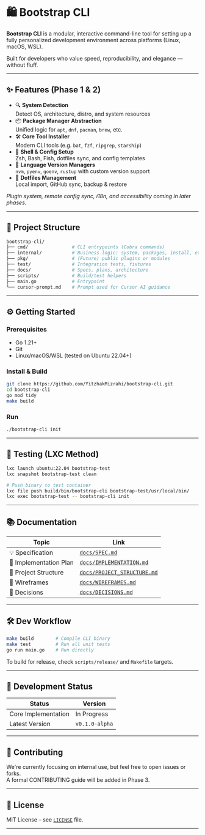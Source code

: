 # 🛍️ Bootstrap CLI

**Bootstrap CLI** is a modular, interactive command-line tool for setting up a fully personalized development environment across platforms (Linux, macOS, WSL).

Built for developers who value speed, reproducibility, and elegance — without fluff.

---

## ✨ Features (Phase 1 & 2)

- 🔍 **System Detection**  
  Detect OS, architecture, distro, and system resources  
- 📦 **Package Manager Abstraction**  
  Unified logic for `apt`, `dnf`, `pacman`, `brew`, etc.  
- 🛠️ **Core Tool Installer**  
  Modern CLI tools (e.g. `bat`, `fzf`, `ripgrep`, `starship`)  
- 👋 **Shell & Config Setup**  
  Zsh, Bash, Fish, dotfiles sync, and config templates  
- 🐍 **Language Version Managers**  
  `nvm`, `pyenv`, `goenv`, `rustup` with custom version support  
- 🔧 **Dotfiles Management**  
  Local import, GitHub sync, backup & restore  

_Plugin system, remote config sync, i18n, and accessibility coming in later phases._

---

## 📁 Project Structure

```bash
bootstrap-cli/
├── cmd/                # CLI entrypoints (Cobra commands)
├── internal/           # Business logic: system, packages, install, etc.
├── pkg/                # (Future) public plugins or modules
├── test/               # Integration tests, fixtures
├── docs/               # Specs, plans, architecture
├── scripts/            # Build/test helpers
├── main.go             # Entrypoint
└── cursor-prompt.md    # Prompt used for Cursor AI guidance
```

---

## ⚙️ Getting Started

### Prerequisites
- Go 1.21+
- Git
- Linux/macOS/WSL (tested on Ubuntu 22.04+)

### Install & Build

```bash
git clone https://github.com/YitzhakMizrahi/bootstrap-cli.git
cd bootstrap-cli
go mod tidy
make build
```

### Run

```bash
./bootstrap-cli init
```

---

## 🧪 Testing (LXC Method)

```bash
lxc launch ubuntu:22.04 bootstrap-test
lxc snapshot bootstrap-test clean

# Push binary to test container
lxc file push build/bin/bootstrap-cli bootstrap-test/usr/local/bin/
lxc exec bootstrap-test -- bootstrap-cli init
```

---

## 📚 Documentation

| Topic | Link |
|-------|------|
| 💡 Specification | [`docs/SPEC.md`](docs/SPEC.md) |
| 🧱 Implementation Plan | [`docs/IMPLEMENTATION.md`](docs/IMPLEMENTATION.md) |
| 🦮 Project Structure | [`docs/PROJECT_STRUCTURE.md`](docs/PROJECT_STRUCTURE.md) |
| 🎨 Wireframes | [`docs/WIREFRAMES.md`](docs/WIREFRAMES.md) |
| 📓 Decisions | [`docs/DECISIONS.md`](docs/DECISIONS.md) |

---

## 🛠 Dev Workflow

```bash
make build        # Compile CLI binary
make test         # Run all unit tests
go run main.go    # Run directly
```

To build for release, check `scripts/release/` and `Makefile` targets.

---

## 🚧 Development Status

| Status | Version |
|--------|---------|
| Core Implementation | In Progress |
| Latest Version | `v0.1.0-alpha` |

---

## 🤝 Contributing

We're currently focusing on internal use, but feel free to open issues or forks.  
A formal CONTRIBUTING guide will be added in Phase 3.

---

## 📝 License

MIT License – see [`LICENSE`](LICENSE) file.

---

